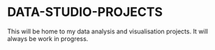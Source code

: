 # DATA-STUDIO-PROJECTS
This will be home to my data analysis and visualisation projects. It will always be work in progress.
